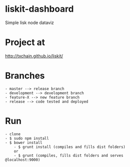 # liskit-dashboard
Simple lisk node dataviz

# Project at
http://txchain.github.io/liskit/

# Branches
    - master --> release branch
    - development --> development branch
    - feature-X --> new feature branch
    - release --> code tested and deployed
    
# Run
    - clone
    - $ sudo npm install
    - $ bower install
        - $ grunt install (compiles and fills dist folders)
        or
        - $ grunt (compiles, fills dist folders and serves @localhost:9000)
        
